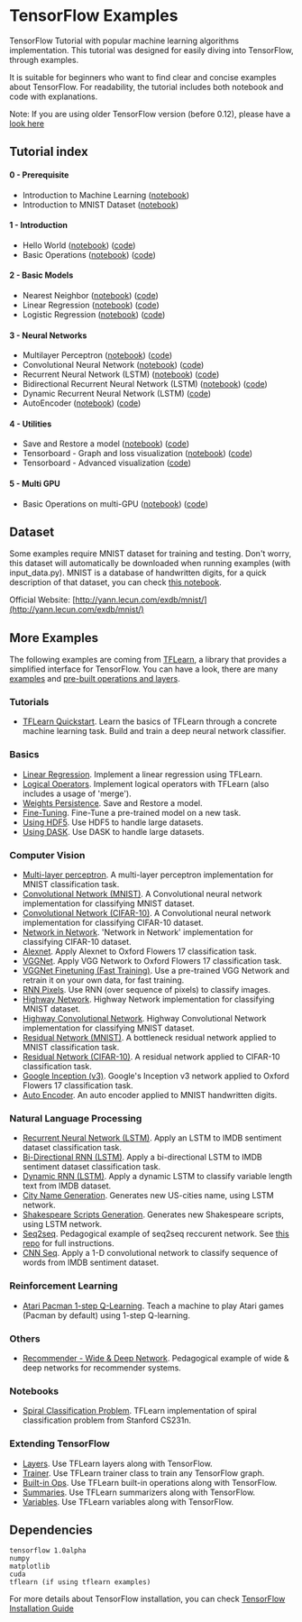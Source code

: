 # TensorFlow Examples
TensorFlow Tutorial with popular machine learning algorithms implementation. This tutorial was designed for easily diving into TensorFlow, through examples.

It is suitable for beginners who want to find clear and concise examples about TensorFlow. For readability, the tutorial includes both notebook and code with explanations.

Note: If you are using older TensorFlow version (before 0.12), please have a [look here](https://github.com/zxh930508/TensorFlow-Examples)

## Tutorial index

#### 0 - Prerequisite
- Introduction to Machine Learning ([notebook](https://github.com/zxh930508/TensorFlow-Examples/blob/master/notebooks/0_Prerequisite/ml_introduction.ipynb))
- Introduction to MNIST Dataset ([notebook](https://github.com/zxh930508/TensorFlow-Examples/blob/master/notebooks/0_Prerequisite/mnist_dataset_intro.ipynb))

#### 1 - Introduction
- Hello World ([notebook](https://github.com/zxh930508/TensorFlow-Examples/blob/master/notebooks/1_Introduction/helloworld.ipynb)) ([code](https://github.com/zxh930508/TensorFlow-Examples/blob/master/examples/1_Introduction/helloworld.py))
- Basic Operations ([notebook](https://github.com/zxh930508/TensorFlow-Examples/blob/master/notebooks/1_Introduction/basic_operations.ipynb)) ([code](https://github.com/zxh930508/TensorFlow-Examples/blob/master/examples/1_Introduction/basic_operations.py))

#### 2 - Basic Models
- Nearest Neighbor ([notebook](https://github.com/zxh930508/TensorFlow-Examples/blob/master/notebooks/2_BasicModels/nearest_neighbor.ipynb)) ([code](https://github.com/zxh930508/TensorFlow-Examples/blob/master/examples/2_BasicModels/nearest_neighbor.py))
- Linear Regression ([notebook](https://github.com/zxh930508/TensorFlow-Examples/blob/master/notebooks/2_BasicModels/linear_regression.ipynb)) ([code](https://github.com/zxh930508/TensorFlow-Examples/blob/master/examples/2_BasicModels/linear_regression.py))
- Logistic Regression ([notebook](https://github.com/zxh930508/TensorFlow-Examples/blob/master/notebooks/2_BasicModels/logistic_regression.ipynb)) ([code](https://github.com/zxh930508/TensorFlow-Examples/blob/master/examples/2_BasicModels/logistic_regression.py))

#### 3 - Neural Networks
- Multilayer Perceptron ([notebook](https://github.com/zxh930508/TensorFlow-Examples/blob/master/notebooks/3_NeuralNetworks/multilayer_perceptron.ipynb)) ([code](https://github.com/zxh930508/TensorFlow-Examples/blob/master/examples/3_NeuralNetworks/multilayer_perceptron.py))
- Convolutional Neural Network ([notebook](https://github.com/zxh930508/TensorFlow-Examples/blob/master/notebooks/3_NeuralNetworks/convolutional_network.ipynb)) ([code](https://github.com/zxh930508/TensorFlow-Examples/blob/master/examples/3_NeuralNetworks/convolutional_network.py))
- Recurrent Neural Network (LSTM) ([notebook](https://github.com/zxh930508/TensorFlow-Examples/blob/master/notebooks/3_NeuralNetworks/recurrent_network.ipynb)) ([code](https://github.com/zxh930508/TensorFlow-Examples/blob/master/examples/3_NeuralNetworks/recurrent_network.py))
- Bidirectional Recurrent Neural Network (LSTM) ([notebook](https://github.com/zxh930508/TensorFlow-Examples/blob/master/notebooks/3_NeuralNetworks/bidirectional_rnn.ipynb)) ([code](https://github.com/zxh930508/TensorFlow-Examples/blob/master/examples/3_NeuralNetworks/bidirectional_rnn.py))
- Dynamic Recurrent Neural Network (LSTM) ([code](https://github.com/zxh930508/TensorFlow-Examples/blob/master/examples/3_NeuralNetworks/dynamic_rnn.py))
- AutoEncoder ([notebook](https://github.com/zxh930508/TensorFlow-Examples/blob/master/notebooks/3_NeuralNetworks/autoencoder.ipynb)) ([code](https://github.com/zxh930508/TensorFlow-Examples/blob/master/examples/3_NeuralNetworks/autoencoder.py))

#### 4 - Utilities
- Save and Restore a model ([notebook](https://github.com/zxh930508/TensorFlow-Examples/blob/master/notebooks/4_Utils/save_restore_model.ipynb)) ([code](https://github.com/zxh930508/TensorFlow-Examples/blob/master/examples/4_Utils/save_restore_model.py))
- Tensorboard - Graph and loss visualization ([notebook](https://github.com/zxh930508/TensorFlow-Examples/blob/master/notebooks/4_Utils/tensorboard_basic.ipynb)) ([code](https://github.com/zxh930508/TensorFlow-Examples/blob/master/examples/4_Utils/tensorboard_basic.py))
- Tensorboard - Advanced visualization ([code](https://github.com/zxh930508/TensorFlow-Examples/blob/master/examples/4_Utils/tensorboard_advanced.py))

#### 5 - Multi GPU
- Basic Operations on multi-GPU ([notebook](https://github.com/zxh930508/TensorFlow-Examples/blob/master/notebooks/5_MultiGPU/multigpu_basics.ipynb)) ([code](https://github.com/zxh930508/TensorFlow-Examples/blob/master/examples/5_MultiGPU/multigpu_basics.py))

## Dataset
Some examples require MNIST dataset for training and testing. Don't worry, this dataset will automatically be downloaded when running examples (with input_data.py).
MNIST is a database of handwritten digits, for a quick description of that dataset, you can check [this notebook](https://github.com/zxh930508/TensorFlow-Examples/blob/master/notebooks/0_Prerequisite/mnist_dataset_intro.ipynb).

Official Website: [http://yann.lecun.com/exdb/mnist/](http://yann.lecun.com/exdb/mnist/)

## More Examples
The following examples are coming from [TFLearn](https://github.com/tflearn/tflearn), a library that provides a simplified interface for TensorFlow. You can have a look, there are many [examples](https://github.com/tflearn/tflearn/tree/master/examples) and [pre-built operations and layers](http://tflearn.org/doc_index/#api).

### Tutorials
- [TFLearn Quickstart](https://github.com/tflearn/tflearn/blob/master/tutorials/intro/quickstart.md). Learn the basics of TFLearn through a concrete machine learning task. Build and train a deep neural network classifier.

### Basics
- [Linear Regression](https://github.com/tflearn/tflearn/blob/master/examples/basics/linear_regression.py). Implement a linear regression using TFLearn.
- [Logical Operators](https://github.com/tflearn/tflearn/blob/master/examples/basics/logical.py). Implement logical operators with TFLearn (also includes a usage of 'merge').
- [Weights Persistence](https://github.com/tflearn/tflearn/blob/master/examples/basics/weights_persistence.py). Save and Restore a model.
- [Fine-Tuning](https://github.com/tflearn/tflearn/blob/master/examples/basics/finetuning.py). Fine-Tune a pre-trained model on a new task.
- [Using HDF5](https://github.com/tflearn/tflearn/blob/master/examples/basics/use_hdf5.py). Use HDF5 to handle large datasets.
- [Using DASK](https://github.com/tflearn/tflearn/blob/master/examples/basics/use_dask.py). Use DASK to handle large datasets.

### Computer Vision
- [Multi-layer perceptron](https://github.com/tflearn/tflearn/blob/master/examples/images/dnn.py). A multi-layer perceptron implementation for MNIST classification task.
- [Convolutional Network (MNIST)](https://github.com/tflearn/tflearn/blob/master/examples/images/convnet_mnist.py). A Convolutional neural network implementation for classifying MNIST dataset.
- [Convolutional Network (CIFAR-10)](https://github.com/tflearn/tflearn/blob/master/examples/images/convnet_cifar10.py). A Convolutional neural network implementation for classifying CIFAR-10 dataset.
- [Network in Network](https://github.com/tflearn/tflearn/blob/master/examples/images/network_in_network.py). 'Network in Network' implementation for classifying CIFAR-10 dataset.
- [Alexnet](https://github.com/tflearn/tflearn/blob/master/examples/images/alexnet.py). Apply Alexnet to Oxford Flowers 17 classification task.
- [VGGNet](https://github.com/tflearn/tflearn/blob/master/examples/images/vgg_network.py). Apply VGG Network to Oxford Flowers 17 classification task.
- [VGGNet Finetuning (Fast Training)](https://github.com/tflearn/tflearn/blob/master/examples/images/vgg_network_finetuning.py). Use a pre-trained VGG Network and retrain it on your own data, for fast training.
- [RNN Pixels](https://github.com/tflearn/tflearn/blob/master/examples/images/rnn_pixels.py). Use RNN (over sequence of pixels) to classify images.
- [Highway Network](https://github.com/tflearn/tflearn/blob/master/examples/images/highway_dnn.py). Highway Network implementation for classifying MNIST dataset.
- [Highway Convolutional Network](https://github.com/tflearn/tflearn/blob/master/examples/images/convnet_highway_mnist.py). Highway Convolutional Network implementation for classifying MNIST dataset.
- [Residual Network (MNIST)](https://github.com/tflearn/tflearn/blob/master/examples/images/residual_network_mnist.py). A bottleneck residual network applied to MNIST classification task.
- [Residual Network (CIFAR-10)](https://github.com/tflearn/tflearn/blob/master/examples/images/residual_network_cifar10.py). A residual network applied to CIFAR-10 classification task.
- [Google Inception (v3)](https://github.com/tflearn/tflearn/blob/master/examples/images/googlenet.py). Google's Inception v3 network applied to Oxford Flowers 17 classification task.
- [Auto Encoder](https://github.com/tflearn/tflearn/blob/master/examples/images/autoencoder.py). An auto encoder applied to MNIST handwritten digits.

### Natural Language Processing
- [Recurrent Neural Network (LSTM)](https://github.com/tflearn/tflearn/blob/master/examples/nlp/lstm.py). Apply an LSTM to IMDB sentiment dataset classification task.
- [Bi-Directional RNN (LSTM)](https://github.com/tflearn/tflearn/blob/master/examples/nlp/bidirectional_lstm.py). Apply a bi-directional LSTM to IMDB sentiment dataset classification task.
- [Dynamic RNN (LSTM)](https://github.com/tflearn/tflearn/blob/master/examples/nlp/dynamic_lstm.py). Apply a dynamic LSTM to classify variable length text from IMDB dataset.
- [City Name Generation](https://github.com/tflearn/tflearn/blob/master/examples/nlp/lstm_generator_cityname.py). Generates new US-cities name, using LSTM network.
- [Shakespeare Scripts Generation](https://github.com/tflearn/tflearn/blob/master/examples/nlp/lstm_generator_shakespeare.py). Generates new Shakespeare scripts, using LSTM network.
- [Seq2seq](https://github.com/tflearn/tflearn/blob/master/examples/nlp/seq2seq_example.py). Pedagogical example of seq2seq reccurent network. See [this repo](https://github.com/ichuang/tflearn_seq2seq) for full instructions.
- [CNN Seq](https://github.com/tflearn/tflearn/blob/master/examples/nlp/cnn_sentence_classification.py). Apply a 1-D convolutional network to classify sequence of words from IMDB sentiment dataset.

### Reinforcement Learning
- [Atari Pacman 1-step Q-Learning](https://github.com/tflearn/tflearn/blob/master/examples/reinforcement_learning/atari_1step_qlearning.py). Teach a machine to play Atari games (Pacman by default) using 1-step Q-learning.

### Others
- [Recommender - Wide & Deep Network](https://github.com/tflearn/tflearn/blob/master/examples/others/recommender_wide_and_deep.py). Pedagogical example of wide & deep networks for recommender systems.

### Notebooks
- [Spiral Classification Problem](https://github.com/tflearn/tflearn/blob/master/examples/notebooks/spiral.ipynb). TFLearn implementation of spiral classification problem from Stanford CS231n.

### Extending TensorFlow
- [Layers](https://github.com/tflearn/tflearn/blob/master/examples/extending_tensorflow/layers.py). Use TFLearn layers along with TensorFlow.
- [Trainer](https://github.com/tflearn/tflearn/blob/master/examples/extending_tensorflow/trainer.py). Use TFLearn trainer class to train any TensorFlow graph.
- [Built-in Ops](https://github.com/tflearn/tflearn/blob/master/examples/extending_tensorflow/builtin_ops.py). Use TFLearn built-in operations along with TensorFlow.
- [Summaries](https://github.com/tflearn/tflearn/blob/master/examples/extending_tensorflow/summaries.py). Use TFLearn summarizers along with TensorFlow.
- [Variables](https://github.com/tflearn/tflearn/blob/master/examples/extending_tensorflow/variables.py). Use TFLearn variables along with TensorFlow.


## Dependencies
```
tensorflow 1.0alpha
numpy
matplotlib
cuda
tflearn (if using tflearn examples)
```
For more details about TensorFlow installation, you can check [TensorFlow Installation Guide](https://github.com/tensorflow/tensorflow/blob/master/tensorflow/g3doc/get_started/os_setup.md)
